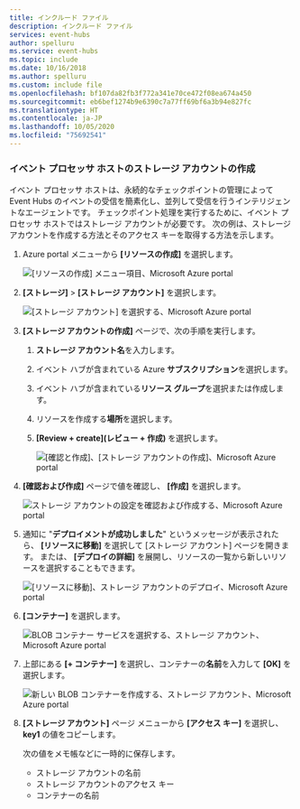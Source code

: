 ```yaml
---
title: インクルード ファイル
description: インクルード ファイル
services: event-hubs
author: spelluru
ms.service: event-hubs
ms.topic: include
ms.date: 10/16/2018
ms.author: spelluru
ms.custom: include file
ms.openlocfilehash: bf107da82fb3f772a341e70ce472f08ea674a450
ms.sourcegitcommit: eb6bef1274b9e6390c7a77ff69bf6a3b94e827fc
ms.translationtype: HT
ms.contentlocale: ja-JP
ms.lasthandoff: 10/05/2020
ms.locfileid: "75692541"
---
```

### <a name="create-a-storage-account-for-event-processor-host"></a>イベント プロセッサ ホストのストレージ アカウントの作成
イベント プロセッサ ホストは、永続的なチェックポイントの管理によって Event Hubs のイベントの受信を簡素化し、並列して受信を行うインテリジェントなエージェントです。 チェックポイント処理を実行するために、イベント プロセッサ ホストではストレージ アカウントが必要です。 次の例は、ストレージ アカウントを作成する方法とそのアクセス キーを取得する方法を示します。

1. Azure portal メニューから **[リソースの作成]** を選択します。

    ![[リソースの作成] メニュー項目、Microsoft Azure portal](./media/event-hubs-create-storage/create-resource.png)

2. **[ストレージ]**  >  **[ストレージ アカウント]** を選択します。
   
    ![[ストレージ アカウント] を選択する、Microsoft Azure portal](./media/event-hubs-create-storage/select-storage-account.png)

3. **[ストレージ アカウントの作成]** ページで、次の手順を実行します。 

   1. **ストレージ アカウント名**を入力します。
   2. イベント ハブが含まれている Azure **サブスクリプション**を選択します。
   3. イベント ハブが含まれている**リソース グループ**を選択または作成します。
   4. リソースを作成する**場所**を選択します。 
   5. **[Review + create]\(レビュー + 作成\)** を選択します。
   
        ![[確認と作成]、[ストレージ アカウントの作成]、Microsoft Azure portal](./media/event-hubs-create-storage/review-create.png)

4. **[確認および作成]** ページで値を確認し、 **[作成]** を選択します。 

    ![ストレージ アカウントの設定を確認および作成する、Microsoft Azure portal](./media/event-hubs-create-storage/create-storage-account.png)
5. 通知に "**デプロイメントが成功しました**" というメッセージが表示されたら、 **[リソースに移動]** を選択して [ストレージ アカウント] ページを開きます。 または、 **[デプロイの詳細]** を展開し、リソースの一覧から新しいリソースを選択することもできます。  

    ![[リソースに移動]、ストレージ アカウントのデプロイ、Microsoft Azure portal](./media/event-hubs-create-storage/go-to-resource.png) 
6. **[コンテナー]** を選択します。

    ![BLOB コンテナー サービスを選択する、ストレージ アカウント、Microsoft Azure portal](./media/event-hubs-create-storage/select-blob-container-service.png)
7. 上部にある **[+ コンテナー]** を選択し、コンテナーの**名前**を入力して **[OK]** を選択します。 

    ![新しい BLOB コンテナーを作成する、ストレージ アカウント、Microsoft Azure portal](./media/event-hubs-create-storage/create-new-blob-container.png)
8. **[ストレージ アカウント]** ページ メニューから **[アクセス キー]** を選択し、**key1** の値をコピーします。

    次の値をメモ帳などに一時的に保存します。
    - ストレージ アカウントの名前
    - ストレージ アカウントのアクセス キー
    - コンテナーの名前
